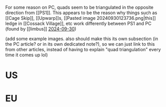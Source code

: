 For some reason on PC, quads seem to be triangulated in the opposite direction from [[PS1]]. This appears to be the reason why things such as [[Cage Skip]], [[Upwarp]]s, [[Pasted image 20240930123736.png|this]] ledge in [[Cossack Village]], etc work differently between PS1 and PC (found by [[limbus]] [2024-09-30](https://discord.com/channels/313375426112389123/408694062862958592/1290108572511764584))

(add some example images. also should make this its own subsection (in the PC article? or in its own dedicated note?), so we can just link to this from other articles, instead of having to explain "quad triangulation" every time it comes up lol)
# US
# EU